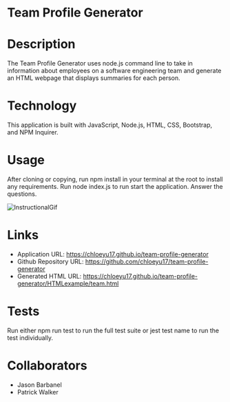 # Team Profile Generator

# Description
The Team Profile Generator uses node.js command line to take in information about employees on a software engineering team and generate an HTML webpage that displays summaries for each person.

# Technology
This application is built with JavaScript, Node.js, HTML, CSS, Bootstrap, and NPM Inquirer.

# Usage

After cloning or copying, run npm install in your terminal at the root to install any requirements. Run node index.js to run start the application. Answer the questions.

![InstructionalGif](./demos/demo.gif)

# Links
* Application URL: https://chloeyu17.github.io/team-profile-generator
* Github Repository URL: https://github.com/chloeyu17/team-profile-generator
* Generated HTML URL: https://chloeyu17.github.io/team-profile-generator/HTMLexample/team.html

# Tests 
Run either npm run test to run the full test suite or jest test name to run the test individually.

# Collaborators
* Jason Barbanel
* Patrick Walker 